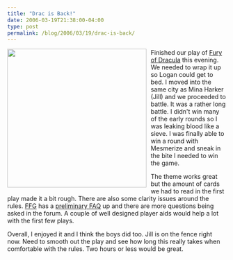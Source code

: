 ```yaml
---
title: "Drac is Back!"
date: 2006-03-19T21:38:00-04:00
type: post
permalink: /blog/2006/03/19/drac-is-back/
---
```

<a onblur="try {parent.deselectBloggerImageGracefully();} catch(e) {}" href="https://static.flickr.com/49/114989743_5403d89d60_o.jpg"><img style="margin: 0pt 10px 10px 0pt; float: left; cursor: pointer; width: 320px;" src="https://static.flickr.com/49/114989743_5403d89d60_o.jpg" alt="" border="0" /></a>Finished our play of [Fury of Dracula](https://www.boardgamegeek.com/game/20963) this evening. We needed to wrap it up so Logan could get to bed. I moved into the same city as Mina Harker (Jill) and we proceeded to battle. It was a rather long battle. I didn't win many of the early rounds so I was leaking blood like a sieve. I was finally able to win a round with Mesmerize and sneak in the bite I needed to win the game.

The theme works great but the amount of cards we had to read in the first play made it a bit rough. There are also some clarity issues around the rules. [FFG](https://www.fantasyflightgames.com/) has a [preliminary FAQ](https://www.fantasyflightgames.com/PDF/FoDprelimFAQ.pdf) up and there are more questions being asked in the forum. A couple of well designed player aids would help a lot with the first few plays.

Overall, I enjoyed it and I think the boys did too. Jill is on the fence right now. Need to smooth out the play and see how long this really takes when comfortable with the rules. Two hours or less would be great.